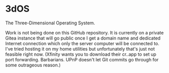 # 3dOS
The Three-Dimensional Operating System.

Work is not being done on this GitHub repository. It is currently on a private Gitea instance that will go public once I get a domain name and dedicated Internet connection which only the server computer will be connected to. I've tried hosting it on my home utilities but unfortunately that's just not feasible right now. (Xfinity wants you to download their cr..app to set up port forwarding. Barbarians. UPnP doesn't let Git commits go through for some outrageous reason.)
